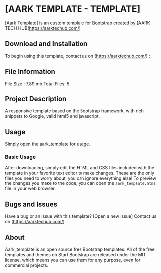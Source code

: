 # [AARK TEMPLATE - TEMPLATE]

[Aark Template] is an custom template for [Bootstrap](https://getbootstrap.com/) created by [AARK TECH HUB(https://aarktechub.com/).

## Download and Installation

To begin using this template, contact us on (https://aarktechub.com/) :

## File Information

File Size : 7.89 mb
Total Files: 5

## Project Description

A responsive template based on the Bootstrap framework, with rich snippets to Google, valid html5 and javascript.


## Usage

Simply open the aark_template for usage.

### Basic Usage

After downloading, simply edit the HTML and CSS files included with the template in your favorite text editor to make changes. These are the only files you need to worry about, you can ignore everything else! To preview the changes you make to the code, you can open the `aark_template.html` file in your web browser.

## Bugs and Issues

Have a bug or an issue with this template? [Open a new issue] Contact us on (https://aarktechub.com/)

## About

Aark_template is an open source free Bootstrap templates. All of the free templates and themes on Start Bootstrap are released under the MIT license, which means you can use them for any purpose, even for commercial projects.





